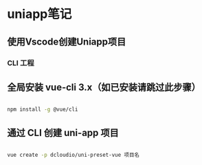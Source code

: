 # uniapp笔记
## 使用Vscode创建Uniapp项目

### CLI 工程
## 全局安装 vue-cli 3.x（如已安装请跳过此步骤）


``` sh

npm install -g @vue/cli

```

## 通过 CLI 创建 uni-app 项目

``` sh

vue create -p dcloudio/uni-preset-vue 项目名

```
